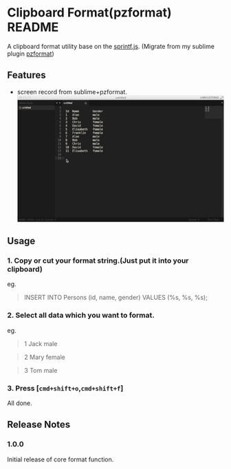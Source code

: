 # Clipboard Format(pzformat) README

A clipboard format utility base on the [sprintf.js](https://github.com/alexei/sprintf.js).
(Migrate from my sublime plugin [pzformat](https://github.com/pandazki/pzformat))

## Features

* screen record from sublime+pzformat.
![alt tag](src/pzformat_demo.gif)

## Usage
### 1. Copy or cut your format string.(Just put it into your clipboard)
eg.
> INSERT INTO Persons (id, name, gender) VALUES (%s, %s, %s);

### 2. Select all data which you want to format.
eg.
> 1 Jack male

> 2 Mary female

> 3 Tom male

### 3. Press [<code>cmd+shift+o</code>,<code>cmd+shift+f</code>]
All done.

## Release Notes

### 1.0.0

Initial release of core format function.
